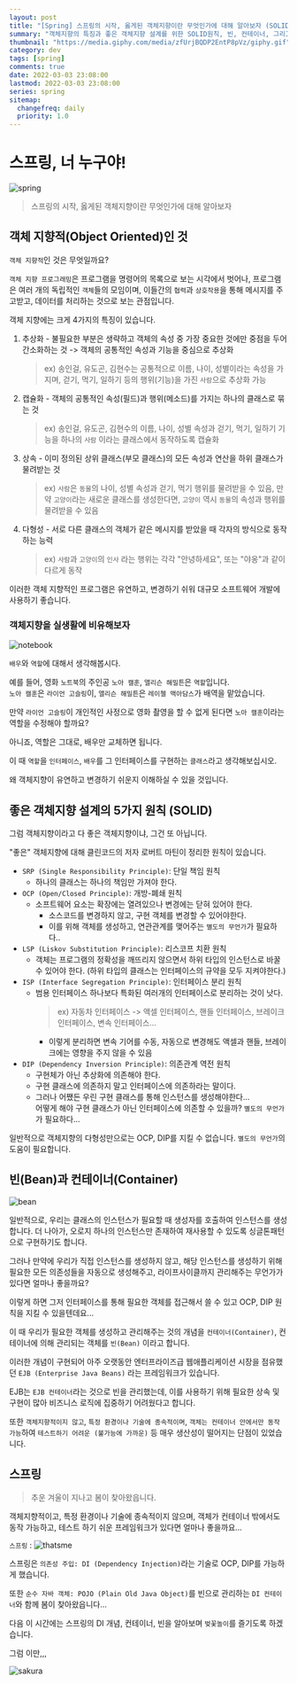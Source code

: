 ```yaml
---
layout: post
title: "[Spring] 스프링의 시작, 옳게된 객체지향이란 무엇인가에 대해 알아보자 (SOLID)"
summary: "객체지향의 특징과 좋은 객체지향 설계를 위한 SOLID원칙, 빈, 컨테이너, 그리고 스프링이 나오기까지"
thumbnail: "https://media.giphy.com/media/zfUrjBQDP2EntP8pVz/giphy.gif"
category: dev
tags: [spring]
comments: true
date: 2022-03-03 23:08:00
lastmod: 2022-03-03 23:08:00
series: spring
sitemap: 
  changefreq: daily
  priority: 1.0
---
```

# 스프링, 너 누구야!

![spring](https://media.giphy.com/media/zfUrjBQDP2EntP8pVz/giphy.gif)

> 스프링의 시작, 옳게된 객체지향이란 무엇인가에 대해 알아보자

## 객체 지향적(Object Oriented)인 것

 `객체 지향적`인 것은 무엇일까요?

`객체 지향 프로그래밍`은 프로그램을 명령어의 목록으로 보는 시각에서 벗어나, 프로그램은 여러 개의 독립적인 `객체`들의 모임이며, 이들간의 `협력`과 `상호작용`을 통해 메시지를 주고받고, 데이터를 처리하는 것으로 보는 관점입니다.

객체 지향에는 크게 4가지의 특징이 있습니다.

1. 추상화 - 불필요한 부분은 생략하고 객체의 속성 중 가장 중요한 것에만 중점을 두어 간소화하는 것 -> 객체의 공통적인 속성과 기능을 중심으로 추상화
	> ex) 송인걸, 유도곤, 김현수는 공통적으로 이름, 나이, 성별이라는 속성을 가지며, 걷기, 먹기, 일하기 등의 행위(기능)을 가진 `사람`으로 추상화 가능
2. 캡슐화 - 객체의 공통적인 속성(필드)과 행위(메소드)를 가지는 하나의 클래스로 묶는 것
	> ex) 송인걸, 유도곤, 김현수의 이름, 나이, 성별 속성과 걷기, 먹기, 일하기 기능을 하나의 `사람` 이라는 클래스에서 동작하도록 캡슐화
3. 상속 - 이미 정의된 상위 클래스(부모 클래스)의 모든 속성과 연산을 하위 클래스가 물려받는 것
	> ex) `사람`은 `동물`의 나이, 성별 속성과 걷기, 먹기 행위를 물려받을 수 있음, 만약 `고양이`라는 새로운 클래스를 생성한다면, `고양이` 역시 `동물`의 속성과 행위를 물려받을 수 있음
4. 다형성 - 서로 다른 클래스의 객체가 같은 메시지를 받았을 때 각자의 방식으로 동작하는 능력
	> ex) `사람`과 `고양이`의 `인사` 라는 행위는 각각 "안녕하세요", 또는 "야옹"과 같이 다르게 동작

이러한 객체 지향적인 프로그램은 유연하고, 변경하기 쉬워 대규모 소프트웨어 개발에 사용하기 좋습니다.

### 객체지향을 실생활에 비유해보자

![notebook](https://media.giphy.com/media/l2JhBhnPWzrp11LBC/giphy.gif)


`배우`와 `역할`에 대해서 생각해봅시다.

예를 들어, 영화 `노트북`의 주인공 `노아 캘훈`, `앨리슨 해밀튼`은 `역할`입니다.  
`노아 캘훈`은 `라이언 고슬링`이, `앨리슨 해밀튼`은 `레이첼 맥아담스`가 배역을 맡았습니다.  

만약 `라이언 고슬링`이 개인적인 사정으로 영화 촬영을 할 수 없게 된다면 `노아 캘훈`이라는 역할을 수정해야 할까요?  

아니죠, 역할은 그대로, 배우만 교체하면 됩니다. 

이 때 `역할`을 `인터페이스`, `배우`를 그 인터페이스를 구현하는 `클래스`라고 생각해보십시오.  

왜 객체지향이 유연하고 변경하기 쉬운지 이해하실 수 있을 것입니다.


## 좋은 객체지향 설계의 5가지 원칙 (SOLID)

그럼 객체지향이라고 다 좋은 객체지향이냐, 그건 또 아닙니다.

"좋은" 객체지향에 대해 클린코드의 저자 로버트 마틴이 정리한 원칙이 있습니다.
- `SRP (Single Responsibility Principle)`: 단일 책임 원칙
	- 하나의 클래스는 하나의 책임만 가져야 한다.
- `OCP (Open/Closed Principle)`: 개방-폐쇄 원칙
	- 소프트웨어 요소는 확장에는 열려있으나 변경에는 닫혀 있어야 한다.
		- 소스코드를 변경하지 않고, 구현 객체를 변경할 수 있어야한다.
		- 이를 위해 객체를 생성하고, 연관관계를 맺어주는 `별도의 무언가`가 필요하다..
- `LSP (Liskov Substitution Principle)`: 리스코프 치환 원칙
	- 객체는 프로그램의 정확성을 깨뜨리지 않으면서 하위 타입의 인스턴스로 바꿀 수 있어야 한다. (하위 타입의 클래스는 인터페이스의 규약을 모두 지켜야한다.)
- `ISP (Interface Segregation Principle)`: 인터페이스 분리 원칙
	- 범용 인터페이스 하나보다 특화된 여러개의 인터페이스로 분리하는 것이 낫다.
		> ex) 자동차 인터페이스 -> 액셀 인터페이스, 핸들 인터페이스, 브레이크 인터페이스, 변속 인터페이스...
		- 이렇게 분리하면 변속 기어를 수동, 자동으로 변경해도 액셀과 핸들, 브레이크에는 영향을 주지 않을 수 있음 
- `DIP (Dependency Inversion Principle)`: 의존관계 역전 원칙
	- 구현체가 아닌 추상화에 의존해야 한다.
	- 구현 클래스에 의존하지 말고 인터페이스에 의존하라는 말이다.
	- 그러나 어쨌든 우린 구현 클래스를 통해 인스턴스를 생성해야한다...   
	  어떻게 해야 구현 클래스가 아닌 인터페이스에 의존할 수 있을까? `별도의 무언가`가 필요하다...

일반적으로 객체지향의 다형성만으로는 OCP, DIP를 지킬 수 없습니다. `별도의 무언가`의 도움이 필요합니다.


## 빈(Bean)과 컨테이너(Container)

![bean](https://media.giphy.com/media/Rf4c7JZUHdse7AzQbM/giphy.gif)


일반적으로, 우리는 클래스의 인스턴스가 필요할 때 생성자를 호출하여 인스턴스를 생성합니다. 더 나아가, 오로지 하나의 인스턴스만 존재하여 재사용할 수 있도록 싱글톤패턴으로 구현하기도 합니다.

그러나 만약에 우리가 직접 인스턴스를 생성하지 않고, 해당 인스턴스를 생성하기 위해 필요한 모든 의존성들을 자동으로 생성해주고, 라이프사이클까지 관리해주는 무언가가 있다면 얼마나 좋을까요? 

이렇게 하면 그저 인터페이스를 통해 필요한 객체를 접근해서 쓸 수 있고 OCP, DIP 원칙을 지킬 수 있을텐데요...

이 때 우리가 필요한 객체를 생성하고 관리해주는 것의 개념을 `컨테이너(Container)`, 컨테이너에 의해 관리되는 객체를 `빈(Bean)` 이라고 합니다.

이러한 개념이 구현되어 아주 오랫동안 엔터프라이즈급 웹애플리케이션 시장을 점유했던 `EJB (Enterprise Java Beans)` 라는 프레임워크가 있습니다.

EJB는 `EJB 컨테이너`라는 것으로 빈을 관리했는데, 이를 사용하기 위해 필요한 상속 및 구현이 많아 비즈니스 로직에 집중하기 어려웠다고 합니다.

또한 `객체지향적이지 않고`, `특정 환경이나 기술에 종속적이며`, `객체는 컨테이너 안에서만 동작 가능`하여 `테스트하기 어려운 (불가능에 가까운)` 등 매우 생산성이 떨어지는 단점이 있었습니다.

## 스프링

> 추운 겨울이 지나고 봄이 찾아왔읍니다.

객체지향적이고, 특정 환경이나 기술에 종속적이지 않으며, 객체가 컨테이너 밖에서도 동작 가능하고, 테스트 하기 쉬운 프레임워크가 있다면 얼마나 좋을까요...


`스프링` : ![thatsme](https://media.giphy.com/media/LMWG4e8WfVWspCxJR7/giphy.gif)


스프링은 `의존성 주입: DI (Dependency Injection)`라는 기술로 OCP, DIP를 가능하게 했습니다.

또한 `순수 자바 객체: POJO (Plain Old Java Object)`를 빈으로 관리하는 `DI 컨테이너`와 함께 봄이 찾아왔읍니다...

다음 이 시간에는 스프링의 DI 개념, 컨테이너, 빈을 알아보며 `벚꽃놀이`를 즐기도록 하겠습니다.



그럼 이만,,,


![sakura](https://media.giphy.com/media/FWtVYDHIxgGgE/giphy.gif)

